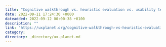 ```yaml
---
title: "Cognitive walkthrough vs. heuristic evaluation vs. usability testing; Stop confusing these methods"
date: 2022-09-11 17:24:30 +0000
dateadded: 2022-09-12 00:00:38 +0100
description: ""
link: "https://uxplanet.org/cognitive-walkthrough-vs-heuristic-evaluation-vs-usability-testing-stop-confusing-these-methods-dfe0017e4543?source=rss----819cc2aaeee0---4"
category:
directory: _directory/ux-planet.md
---
```

